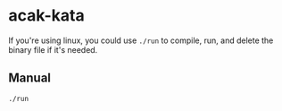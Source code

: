# acak-kata

If you're using linux, you could use `./run` to compile, run, and delete the binary file if it's needed.

## Manual 

```bash
./run
```


